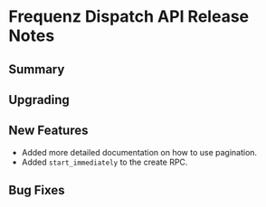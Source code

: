 # Frequenz Dispatch API Release Notes

## Summary

<!-- Here goes a general summary of what this release is about -->

## Upgrading

<!-- Here goes notes on how to upgrade from previous versions, including deprecations and what they should be replaced with -->

## New Features

* Added more detailed documentation on how to use pagination.
* Added `start_immediately` to the create RPC.

## Bug Fixes

<!-- Here goes notable bug fixes that are worth a special mention or explanation -->
